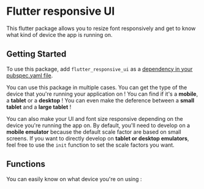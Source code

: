# Flutter responsive UI

This flutter package allows you to resize font responsively and get to know what kind of device the app is running on.

## Getting Started

To use this package, add `flutter_responsive_ui` as a [dependency in your pubspec.yaml file](https://flutter.io/platform-plugins/). 

You can use this package in multiple cases. You can get the type of the device that you're running your application on ! You can find if it's a **mobile**, a **tablet** or a **desktop** ! You can even make the deference between a **small tablet** and a **large tablet** !

You can also make your UI and font size responsive depending on the device you're running the app on. By default, you'll need to develop on a **mobile emulator** because the default scale factor are based on small screens. If you want to directly develop on **tablet or desktop emulators**, feel free to use the ```init``` function to set the scale factors you want.

## Functions
You can easily know on what device you're on using : ```  ```